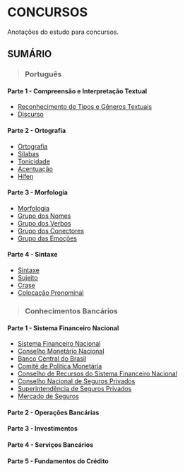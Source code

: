 # CONCURSOS
Anotações do estudo para concursos.

## SUMÁRIO

> ### Português

#### Parte 1 - Compreensão e Interpretação Textual
  - [Reconhecimento de Tipos e Gêneros Textuais](./disciplinas/portugues/compreensao-e-interpretacao-textual/reconhecimento-de-tipos-e-generos-textuais.md)
  - [Discurso](./disciplinas/portugues/compreensao-e-interpretacao-textual/discurso.md)

#### Parte 2 - Ortografia
  - [Ortografia](./disciplinas/portugues/ortografia/ortografia.md)
  - [Sílabas](./disciplinas/portugues/ortografia/silabas.md)
  - [Tonicidade](./disciplinas/portugues/ortografia/tonicidade.md)
  - [Acentuação](./disciplinas/portugues/ortografia/acentuacao.md)
  - [Hífen](./disciplinas/portugues/ortografia/hifen.md)

#### Parte 3 - Morfologia
  - [Morfologia](./disciplinas/portugues/morfologia/morfologia.md)
  - [Grupo dos Nomes](./disciplinas/portugues/morfologia/grupo-dos-nomes.md)
  - [Grupo dos Verbos](./disciplinas/portugues/morfologia/grupo-dos-verbos.md)
  - [Grupo dos Conectores](./disciplinas/portugues/morfologia/grupo-dos-conectores.md)
  - [Grupo das Emoções](./disciplinas/portugues/morfologia/grupo-das-emocoes.md)

#### Parte 4 - Sintaxe
  - [Sintaxe](./disciplinas/portugues/sintaxe/sintaxe.md)
  - [Sujeito](./disciplinas/portugues/sintaxe/sujeito.md)
  - [Crase](./disciplinas/portugues/sintaxe/crase.md)
  - [Colocação Pronominal](./disciplinas/portugues/sintaxe/colocacao-pronominal.md)

> ### Conhecimentos Bancários

#### Parte 1 - Sistema Financeiro Nacional
  - [Sistema Financeiro Nacional](./disciplinas/conhecimentos-bancarios/sistema-financeiro-nacional/sistema-financeiro-nacional.md)
  - [Conselho Monetário Nacional](./disciplinas/conhecimentos-bancarios/sistema-financeiro-nacional/cmn.md)
  - [Banco Central do Brasil](./disciplinas/conhecimentos-bancarios/sistema-financeiro-nacional/bacen.md)
  - [Comitê de Política Monetária](./disciplinas/conhecimentos-bancarios/sistema-financeiro-nacional/copom.md)
  - [Conselho de Recursos do Sistema Financeiro Nacional](./disciplinas/conhecimentos-bancarios/sistema-financeiro-nacional/conselho-de-recursos-do-sfn.md)
  - [Conselho Nacional de Seguros Privados](./disciplinas/conhecimentos-bancarios/sistema-financeiro-nacional/cnsp.md)
  - [Superintendência de Seguros Privados](./disciplinas/conhecimentos-bancarios/sistema-financeiro-nacional/susep.md)
  - [Mercado de Seguros](./disciplinas/conhecimentos-bancarios/sistema-financeiro-nacional/mercado-de-seguros.md)

#### Parte 2 - Operações Bancárias

#### Parte 3 - Investimentos

#### Parte 4 - Serviços Bancários

#### Parte 5 - Fundamentos do Crédito